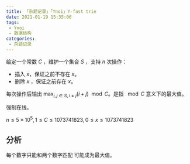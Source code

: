 ```yaml
---
title: 「杂题记录」「Ynoi」Y-fast trie
date: 2021-01-19 15:35:06
tags:
 - Ynoi
 - 数据结构
categories:
 - 杂题记录
---
```




给定一个常数 $C$ ，维护一个集合 $S$ ，支持 $n$ 次操作：

- 插入 $x$，保证之前不存在 $x$。
- 删除 $x$ ，保证之前存在 $x$。

每次操作后输出 $\max_{i, j\in S, i \not = j}\limits{(i + j) \mod C}$。是指 $\mod C$ 意义下的最大值。

强制在线。

<!-- more -->

$n\le 5\times 10^5, 1 \le C \le 1073741823,0 \le x \le 1073741823$

## 分析

每个数字只能和两个数字匹配 可能成为最大值。